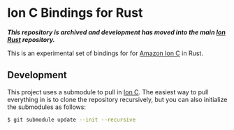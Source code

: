 # Ion C Bindings for Rust

***This repository is archived and development has moved into the main [Ion Rust][ion-rust] repository.***

This is an experimental set of bindings for for [Amazon Ion C][ion-c] in Rust.

## Development

This project uses a submodule to pull in [Ion C][ion-c].  The easiest way to pull everything in is to clone
the repository recursively, but you can also initialize the submodules as follows:

```bash
$ git submodule update --init --recursive
```

[ion-rust]: https://github.com/amzn/ion-rust
[ion-c]: https://github.com/amzn/ion-c
